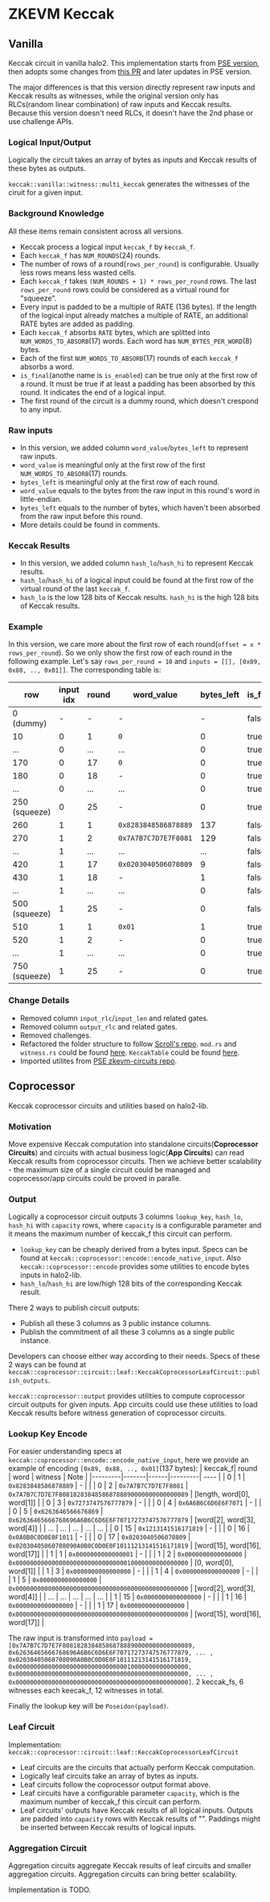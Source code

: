 # ZKEVM Keccak
## Vanilla
Keccak circuit in vanilla halo2. This implementation starts from [PSE version](https://github.com/privacy-scaling-explorations/zkevm-circuits/tree/main/zkevm-circuits/src/keccak_circuit), then adopts some changes from [this PR](https://github.com/scroll-tech/zkevm-circuits/pull/216) and later updates in PSE version.

The major differences is that this version directly represent raw inputs and Keccak results as witnesses, while the original version only has RLCs(random linear combination) of raw inputs and Keccak results. Because this version doesn't need RLCs, it doesn't have the 2nd phase or use challenge APIs.

### Logical Input/Output
Logically the circuit takes an array of bytes as inputs and Keccak results of these bytes as outputs. 

`keccak::vanilla::witness::multi_keccak` generates the witnesses of the ciruit for a given input.
### Background Knowledge
All these items remain consistent across all versions.
- Keccak process a logical input `keccak_f` by `keccak_f`. 
- Each `keccak_f` has `NUM_ROUNDS`(24) rounds.
- The number of rows of a round(`rows_per_round`) is configurable. Usually less rows means less wasted cells.
- Each `keccak_f` takes `(NUM_ROUNDS + 1) * rows_per_round` rows. The last `rows_per_round` rows could be considered as a virtual round for "squeeze".
- Every input is padded to be a multiple of RATE (136 bytes). If the length of the logical input already matches a multiple of RATE, an additional RATE bytes are added as padding.
- Each `keccak_f` absorbs `RATE` bytes, which are splitted into `NUM_WORDS_TO_ABSORB`(17) words. Each word has `NUM_BYTES_PER_WORD`(8) bytes.
- Each of the first `NUM_WORDS_TO_ABSORB`(17) rounds of each `keccak_f` absorbs a word.
- `is_final`(anothe name is `is_enabled`) can be true only at the first row of a round. It must be true if at least a padding has been absorbed by this round. It indicates the end of a logical input.
- The first round of the circuit is a dummy round, which doesn't crespond to any input.

### Raw inputs
- In this version, we added column `word_value`/`bytes_left` to represent raw inputs. 
- `word_value` is meaningful only at the first row of the first `NUM_WORDS_TO_ABSORB`(17) rounds. 
- `bytes_left` is meaningful only at the first row of each round.
- `word_value` equals to the bytes from the raw input in this round's word in little-endian.
- `bytes_left` equals to the number of bytes, which haven't been absorbed from the raw input before this round.
- More details could be found in comments.

### Keccak Results
- In this version, we added column `hash_lo`/`hash_hi` to represent Keccak results.
- `hash_lo`/`hash_hi` of a logical input could be found at the first row of the virtual round of the last `keccak_f`.
- `hash_lo` is the low 128 bits of Keccak results. `hash_hi` is the high 128 bits of Keccak results.

### Example
In this version, we care more about the first row of each round(`offset = x * rows_per_round`). So we only show the first row of each round in the following example.
Let's say `rows_per_round = 10` and `inputs = [[], [0x89, 0x88, .., 0x01]]`. The corresponding table is:

| row | input idx | round | word_value           | bytes_left | is_final | hash_lo | hash_hi |
|--------------|-------------------|-------|----------------------|------------|----------|---------|---------|
| 0 (dummy)    | -                 | -     | -                    | -          | false    | -       | -       |
| 10            | 0                 | 1     | `0` | 0          | true     | -       | -       |
| ...          | 0                 | ...   | ...                  | 0          | true     | -       | -       |
| 170           | 0                 | 17    | `0`  | 0          | true     | -       | -       |
| 180           | 0                 | 18    | -                    | 0          | true     | -       | -       |
| ...          | 0                 | ...   | ...                  | 0          | true     | -       | -       |
| 250 (squeeze) | 0                 | 25    | -                    | 0          | true     | RESULT  | RESULT  |
| 260           | 1                 | 1     | `0x8283848586878889`           | 137         | false    | -       | -       |
| 270           | 1                 | 2     | `0x7A7B7C7D7E7F8081`           | 129         | false    | -       | -       |
| ...          | 1                 | ...   | ...                  | ...        | false    | -       | -       |
| 420           | 1                 | 17    | `0x0203040506070809`                    | 9          | false    | -       | -       |
| 430           | 1                 | 18    | -                    | 1          | false    | -       | -       |
| ...          | 1                 | ...   | ...                  | 0          | false    | -       | -       |
| 500 (squeeze) | 1                 | 25    | -                    | 0          | false    | -  | -  |
| 510           | 1                 | 1     | `0x01`           | 1         | true    | -       | -       |
| 520           | 1                 | 2     | -           | 0         | true    | -       | -       |
| ...          | 1                 | ...   | ...                  | 0          | true    | -       | -       |
| 750 (squeeze) | 1                 | 25    | -                    | 0          | true    | RESULT  | RESULT  |

### Change Details
- Removed column `input_rlc`/`input_len` and related gates.
- Removed column `output_rlc` and related gates.
- Removed challenges.
- Refactored the folder structure to follow [Scroll's repo](https://github.com/scroll-tech/zkevm-circuits/tree/95f82762cfec46140d6866c34a420ee1fc1e27c7/zkevm-circuits/src/keccak_circuit). `mod.rs` and `witness.rs` could be found [here](https://github.com/scroll-tech/zkevm-circuits/blob/develop/zkevm-circuits/src/keccak_circuit.rs). `KeccakTable` could be found [here](https://github.com/scroll-tech/zkevm-circuits/blob/95f82762cfec46140d6866c34a420ee1fc1e27c7/zkevm-circuits/src/table.rs#L1308).
- Imported utilites from [PSE zkevm-circuits repo](https://github.com/privacy-scaling-explorations/zkevm-circuits/blob/588b8b8c55bf639fc5cbf7eae575da922ea7f1fd/zkevm-circuits/src/util/word.rs). 

## Coprocessor
Keccak coprocessor circuits and utilities based on halo2-lib.

### Motivation
Move expensive Keccak computation into standalone circuits(**Coprocessor Circuits**) and circuits with actual business logic(**App Circuits**) can read Keccak results from coprocessor circuits. Then we achieve better scalability - the maximum size of a single circuit could be managed and coprocessor/app circuits could be proved in paralle.

### Output
Logically a coprocessor circuit outputs 3 columns `lookup_key`, `hash_lo`, `hash_hi` with `capacity` rows, where `capacity` is a configurable parameter and it means the maximum number of keccak_f this circuit can perform.

- `lookup_key` can be cheaply derived from a bytes input. Specs can be found at `keccak::coprocessor::encode::encode_native_input`. Also `keccak::coprocessor::encode` provides some utilities to encode bytes inputs in halo2-lib.
- `hash_lo`/`hash_hi` are low/high 128 bits of the corresponding Keccak result.

There 2 ways to publish circuit outputs:

- Publish all these 3 columns as 3 public instance columns.
- Publish the commitment of all these 3 columns as a single public instance.

Developers can choose either way according to their needs. Specs of these 2 ways can be found at `keccak::coprocessor::circuit::leaf::KeccakCoprocessorLeafCircuit::publish_outputs`.

`keccak::coprocessor::output` provides utilities to compute coprocessor circuit outputs for given inputs. App circuits could use these utilities to load Keccak results before witness generation of coprocessor circuits.

### Lookup Key Encode
For easier understanding specs at `keccak::coprocessor::encode::encode_native_input`, here we provide an example of encoding `[0x89, 0x88, .., 0x01]`(137 bytes):
| keccak_f| round | word | witness | Note |
|---------|-------|------|---------| ---- |
| 0       | 1     | `0x8283848586878889`    | - | |
| 0       | 2     | `0x7A7B7C7D7E7F8081`    | `0x7A7B7C7D7E7F808182838485868788890000000000000089` | [length, word[0], word[1]] |
| 0       | 3     | `0x7273747576777879`    | - | |
| 0       | 4     | `0x6A6B6C6D6E6F7071`    | - | |
| 0       | 5     | `0x6263646566676869`    | `0x62636465666768696A6B6C6D6E6F70717273747576777879` | [word[2], word[3], word[4]] |
| ...     | ...     | ...    | ... | ... |
| 0       | 15     | `0x1213141516171819`    | - | |
| 0       | 16     | `0x0A0B0C0D0E0F1011`    | - | |
| 0       | 17     | `0x0203040506070809`    | `0x02030405060708090A0B0C0D0E0F10111213141516171819` | [word[15], word[16], word[17]] |
| 1       | 1     | `0x0000000000000001`    | - | |
| 1       | 2     | `0x0000000000000000`    | `0x000000000000000000000000000000010000000000000000` | [0, word[0], word[1]] |
| 1       | 3     | `0x0000000000000000`    | - | |
| 1       | 4     | `0x0000000000000000`    | - | |
| 1       | 5     | `0x0000000000000000`    | `0x000000000000000000000000000000000000000000000000` | [word[2], word[3], word[4]] |
| ...     | ...     | ...    | ... | ... |
| 1       | 15     | `0x0000000000000000`    | - | |
| 1       | 16     | `0x0000000000000000`    | - | |
| 1       | 17     | `0x0000000000000000`    | `0x000000000000000000000000000000000000000000000000` | [word[15], word[16], word[17]] |

The raw input is transformed into `payload = [0x7A7B7C7D7E7F808182838485868788890000000000000089, 0x62636465666768696A6B6C6D6E6F70717273747576777879, ... , 0x02030405060708090A0B0C0D0E0F10111213141516171819, 0x000000000000000000000000000000010000000000000000, 0x000000000000000000000000000000000000000000000000, ... , 0x000000000000000000000000000000000000000000000000]`. 2 keccak_fs, 6 witnesses each keecak_f, 12 witnesses in total.

Finally the lookup key will be `Poseidon(payload)`.

### Leaf Circuit
Implementation: `keccak::coprocessor::circuit::leaf::KeccakCoprocessorLeafCircuit`
- Leaf circuits are the circuits that actually perform Keccak computation. 
- Logically leaf circuits take an array of bytes as inputs.
- Leaf circuits follow the coprocessor output format above.
- Leaf circuits have a configurable parameter `capacity`, which is the maximum number of keccak_f this circuit can perform.
- Leaf circuits' outputs have Keccak results of all logical inputs. Outputs are padded into `capacity` rows with Keccak results of "". Paddings might be inserted between Keccak results of logical inputs.

### Aggregation Circuit
Aggregation circuits aggregate Keccak results of leaf circuits and smaller aggregation circuits. Aggregation circuits can bring better scalability.

Implementation is TODO.